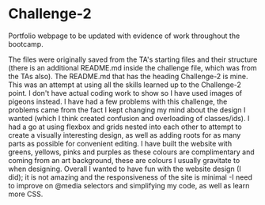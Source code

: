 # Challenge-2
Portfolio webpage to be updated with evidence of work throughout the bootcamp.

The files were originally saved from the TA's starting files and their structure (there is an additional README.md inside the challenge file, which was from the TAs also). The README.md that has the heading Challenge-2 is mine.
This was an attempt at using all the skills learned up to the Challenge-2 point.
I don't have actual coding work to show so I have used images of pigeons instead.
I have had a few problems with this challenge, the problems came from the fact I kept changing my mind about the design I wanted (which I think created confusion and overloading of classes/ids). I had a go at using flexbox and grids nested into each other to attempt to create a visually interesting design, as well as adding roots for as many parts as possible for convenient editing.
I have built the website with greens, yellows, pinks and purples as these colours are complimentary and coming from an art background, these are colours I usually gravitate to when designing. Overall I wanted to have fun with the website design (I did); it is not amazing and the responsiveness of the site is minimal -I need to improve on @media selectors and simplifying my code, as well as learn more CSS.
